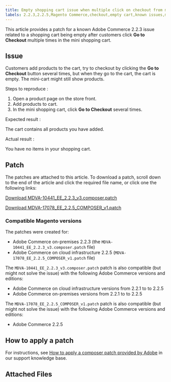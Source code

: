 ```yaml
---
title: Empty shopping cart issue when multiple click on checkout from mini cart
labels: 2.2.3,2.2.5,Magento Commerce,checkout,empty cart,known issues,minicart,patch,troubleshooting,on-premises,cloud infrastructure
---
```


This article provides a patch for a known Adobe Commerce 2.2.3 issue related to a shopping cart being empty after customers click **Go to Checkout** multiple times in the mini shopping cart.

## Issue

Customers add products to the cart, try to checkout by clicking the **Go to Checkout** button several times, but when they go to the cart, the cart is empty. The mini-cart might still show products.

 <span class="wysiwyg-underline">Steps to reproduce</span> :

1. Open a product page on the store front.
1. Add products to cart.
1. In the mini shopping cart, click **Go to Checkout** several times.

 <span class="wysiwyg-underline">Expected result</span> :

The cart contains all products you have added.

<span class="wysiwyg-underline">Actual result</span> :

You have no items in your shopping cart.

## Patch

The patches are attached to this article. To download a patch, scroll down to the end of the article and click the required file name, or click one the following links:

 [Download MDVA-10441\_EE\_2.2.3\_v3.composer.patch](assets/MDVA-10441_EE_2.2.3_v3.composer.patch.zip)

 [Download MDVA-17078\_EE\_2.2.5\_COMPOSER\_v1.patch](assets/MDVA-17078_EE_2.2.5_COMPOSER_v1.patch.zip)

### Compatible Magento versions

The patches were created for:

* Adobe Commerce on-premises 2.2.3 (the `MDVA-10441_EE_2.2.3_v3.composer.patch` file)
* Adobe Commerce on cloud infrastructure 2.2.5 (`MDVA-17078_EE_2.2.5_COMPOSER_v1.patch` file)

The `MDVA-10441_EE_2.2.3_v3.composer.patch` patch is also compatible (but might not solve the issue) with the following Adobe Commerce versions and editions:

* Adobe Commerce on cloud infrastructure versions from 2.2.1 to to 2.2.5
* Adobe Commerce on-premises versions from 2.2.1 to to 2.2.5

The `MDVA-17078_EE_2.2.5_COMPOSER_v1.patch` patch is also compatible (but might not solve the issue) with the following Adobe Commerce versions and editions:

* Adobe Commerce 2.2.5

## How to apply a patch

For instructions, see [How to apply a composer patch provided by Adobe](https://support.magento.com/hc/en-us/articles/360028367731) in our support knowledge base.

## Attached Files
